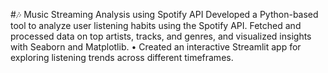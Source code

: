 #🎶 Music Streaming Analysis using Spotify API
Developed a Python-based tool to analyze user listening habits using the Spotify API. Fetched and processed  data on top artists, tracks, and genres, and visualized insights with Seaborn and Matplotlib.  •  Created an interactive Streamlit app for exploring listening trends across different timeframes. 
